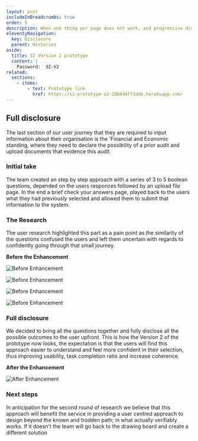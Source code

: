 ```yaml
---
layout: post
includeInBreadcrumbs: true
order: 5
description: When one thing per page does not work, and progressive disclosure does not fit the context.
eleventyNavigation:
  key: Disclosure
  parent: Histories
aside:
  title: SI Version 2 prototype
  content: |
    Password:  SI-V2
related:
  sections:
    - items:
        - text: Prototype link
          href: https://si-prototype-v2-28b848ff1dde.herokuapp.com/
---
```


## Full disclosure

The last section of our user journey that they are required to input information about their organisation is the 'Financial and Economic standing, where they need to declare the possibility of a prior audit and upload documents that evidence this audit.

### Initial take

The team created an step by step approach with a series of 3 to 5 boolean questions, depended on the users responces followed by an upload file page. In the end a brief check your answers page, played back to the users what they had previously selected and allowed them to submit that information to the system.

### The Research

The user research highlighted this part as a pain point as the similarity of the questions confused the users and left them uncertain with regards to confidently going through that small journey.

**Before the Enhancement**

![Before Enhancement](/assets/disclosure/1.png)

![Before Enhancement](/assets/disclosure/2.png)

![Before Enhancement](/assets/disclosure/3.png)

![Before Enhancement](/assets/disclosure/4.png)

### Full disclosure

We decided to bring all the questions together and fully disclose all the possible outcomes to the user upfront. This is how the Version 2 of the prototype now looks, the expectation is that the users will find this approach easier to understand and feel more confident in their selection, thus improving usability, task completion ratio and increase coherence. 

**After the Enhancement**

![After Enhancement](/assets/disclosure/5.png)

### Next steps

In anticipation for the second round of research we believe that this approach will benefit the service in providing a user centred approach to design beyond the known and trodden path; in what actually verifiably works. If it doesn't the team will go back to the drawing board and create a different solution